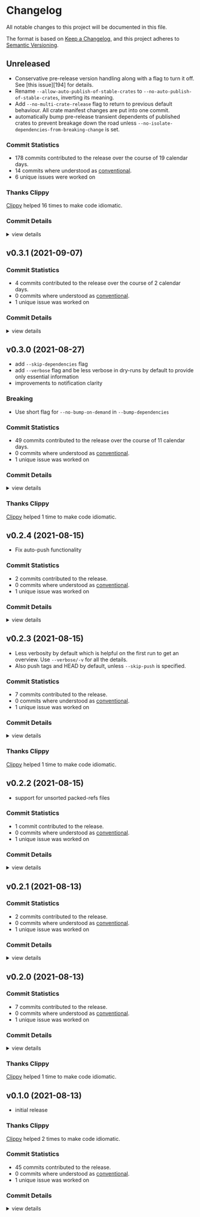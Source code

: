 # Changelog

All notable changes to this project will be documented in this file.

The format is based on [Keep a Changelog](https://keepachangelog.com/en/1.0.0/),
and this project adheres to [Semantic Versioning](https://semver.org/spec/v2.0.0.html).

## Unreleased

- Conservative pre-release version handling along with a flag to turn it off. See [this issue][194] for details.
- Rename `--allow-auto-publish-of-stable-crates` to `--no-auto-publish-of-stable-crates`, inverting its meaning.
- Add `--no-multi-crate-release` flag to return to previous default behaviour. All crate manifest changes are put into one commit.
- automatically bump pre-release transient dependents of published crates to prevent breakage down the road unless 
  `--no-isolate-dependencies-from-breaking-change` is set.

### Commit Statistics

<csr-read-only-do-not-edit/>

 - 178 commits contributed to the release over the course of 19 calendar days.
 - 14 commits where understood as [conventional](https://www.conventionalcommits.org).
 - 6 unique issues were worked on

### Thanks Clippy

<csr-read-only-do-not-edit/>

[Clippy](https://github.com/rust-lang/rust-clippy) helped 16 times to make code idiomatic. 

### Commit Details

<csr-read-only-do-not-edit/>

<details><summary>view details</summary>

 * **#192**
    - smart-release: assure the current package version is actually breaking (fb750b6)
    - smart-release: better verbosity handling when comparing to crates-index (f6f2d1b)
    - smart-release(feat): turn off safety bump with its own flag (a040f7d)
    - smart-release(refactor): (443f000)
 * **#197**
    - smart-release: improved safety bump log message (9b78c34)
    - smart-release: commit message reveals safety bumps (b1a3904)
    - smart-release: released crates only receive minor bumps… (ecf38b8)
    - smart-release(chore): update changelog (342b443)
    - smart-release(test): way more tests to nail current log output (0d30094)
    - smart-release: dependency upgrade works (a56bd7b)
    - smart-release: calculate new version of dependent (c50704a)
    - smart-release(fix): don't claim "conservative" updates for major version change (681d743)
    - smart-release: assure we can find non-sequential connections (798b650)
    - smart-release: all logic to calculate dependent version bumps (7ca029c)
    - smart-release: an algorithm to collect dependencies by 'growing' (73794a4)
    - smart-release: foundation for bumping versions (d1145d1)
 * **#198**
    - smart-release with --changelog-without option… (7db19a8)
    - changelog command learns the --without <section> option (1df3ad7)
    - Easy removal of statistical sections, by just removing them… (dce113d)
    - Rebuild all changelogs to assure properly ordered headlines (cfcaa66)
    - reorder headlines according to version ordering… (733d7f1)
    - Sort all commits by time, descending… (7c37a3d)
    - greatly reduce changelog size now that the traversal fix is applied (3924c03)
    - Use most relevant parent tree for change comparison… (6d02ac8)
    - Use hashmap based lookup for trees… (55d2d17)
    - refactor and improve path filtering to find relevant commits… (99db079)
    - The first headline level controls all the other ones (302b267)
    - adapt to git-hash refactor (d881734)
    - Fixup remaining changelogs… (0ac488a)
    - Generate changelogs with details (fd0f3bd)
    - Only use short hashes for logs, without detecting ambiguity for now (8d48d59)
    - boost allowed package sizes… (c1636e4)
    - Stable smart-release journey tests… (d5b3099)
    - Update all changelogs with details (0732699)
    - Put commit details to the end of generated segments (bef2e0e)
    - Use message commit id instead of body… (2746d93)
    - fix md formatting on github (f90f3ce)
    - create details headline based on log message (4eaab37)
    - Add details behind a fold, but… (3c711f4)
    - Use the notion of 'changes after merge' only to drive previews… (fb0e46b)
    - Update changelogs (b30db3b)
    - refactor (90c304e)
    - Also provide a duration in days for preparing a release as part of statistics (4d36844)
    - Fix tests (ff15c1b)
    - refactor (bcec911)
    - More commit statistics (29a01d6)
    - Basic commit statistics with round-trip, more actual information to come (83e2b2d)
    - refactor… (6edf196)
    - More robust parsing of read-only sections (252e84f)
    - treat clippy as generated statistical section… (96df84d)
    - Add new section type and write it out: clippy (37280cd)
    - introduce notion of essential sections in a changelog… (be891e2)
    - Preview changelog support for smart-release as well (b9e6de1)
    - Detect changes after merge; add flag for controlling changelog preview (6beb734)
    - A lot of logic to handle messaging around changelog generation and halting… (28f6e18)
    - Unconditional changelog creation in smart-release (48b5228)
    - rename --skip-* flags to --no-* for consistency (3c0a638)
    - fix windows tests by transforming line endings (e276d77)
    - Avoid adding newlines which make writing unstable (6b5c394)
    - Fix section headline level (9d6f263)
    - Write first version of changlogs thus far… (719b6bd)
    - Implement --write actually (69d36ff)
    - Parse more user generated section content, adapt existing changelogs to work correctly (2f43a54)
    - a test case showing that headlines are currently ignored, and links too (2a57b75)
    - don't try to run tests in binaries that have none… (d453fe5)
    - It's already getting there, even though a few parts are completely missing (ee4aa08)
    - only parse into 'unknown' catch all in special cases… (c0296c4)
    - first basic parsing of unknown parts as segments in sections (f265982)
    - quick and dirty switch to getting access to a range of parsed input… (f5902f2)
    - setup test for old method of parsing unknown text… (996c39d)
    - refactor tests: unit to integration level (4326322)
    - Don't add a date to unreleased versions (ba4d024)
    - Actually integrated generated changelog with existing ones… (aa095e2)
    - inform about 'bat's  absence (c82c5bc)
    - rename --no-bat to --no-preview… (1087dd8)
    - basic merging now works (6c6c200)
    - sketch for finding insertion points and merging sections (2a49033)
    - Sketch merging logic… (1932e2c)
    - prepare test for basic merging… (0a14ced)
    - nicer 'thanks clippy' message (4344216)
    - Show with simple example how the round-tripping works, neat (9510d9b)
    - collect unknown text so things don't get lost entirely… (60040c9)
    - parse back what we write out, perfectly… (5cab315)
    - fix journey test (3006e59)
    - Write new changelogs with bat if available (cca8e52)
    - Use `cargo diet` to reduce package size (cc5709e)
    - Write markdown changelog to lock file (400046e)
    - refactor (b05ce15)
    - Basic serialization of ChangeLog (205b569)
    - support for generated headers (bcc4323)
    - refactor (1ebb736)
    - Use 'to_*' when converting `easy::Object` to specific object kind (1cb41f8)
    - transform history segments into changelog parts (348b05c)
    - layout structure for ChangeLog generation from history items (40e9075)
    - more general commit history (39522ec)
    - Invert meaning of changelog's --dependencies flag… (51eb8cb)
    - rename --skip-dependencies to --no-dependencies… (77ed17c)
    - Remove strong-weak typing for conventional type (b71c579)
    - Fix panic related to incorrect handling of character boundaries (9e92cff)
    - Parse message fully (and own it) to allow markdown generation (b8107e5)
    - tests for conventional and unconventional description parsing (faade3f)
    - Make use of fixed git-conventional (b7b92b6)
    - update git-conventional dependency (2d369e8)
    - first test and sketch for stripping of additional title values (55b7fe8)
    - Basic message parsing, either conventional or not, without additions (b3b6a2d)
    - Sketch Message fields from which change logs can be built (b167d39)
    - Fix build (d0a956f)
    - More message parsing tests, now with legit failure… (625be8d)
    - Sketch data for parsed messages (32dd280)
    - smart-release: add git-conventional (0c355ed)
    - smart-release: consider nom for custom parsing, but… (5fc3326)
    - smart-release: refactor (17322fa)
    - smart-release: refactor (ac0696b)
    - smart-release: refactor (87ebacc)
    - smart-release: a seemingly slow version of path lookup, but… (41afad3)
    - smart-release: fast filter by single-component path (ae7def4)
    - smart-release: prepare for fast lookup of paths (fbf267e)
    - configure caches with env vars using `apply_environment()` (d422b9a)
    - refactor (e7c061b)
    - set package cache via RepositoryAccessExt (66292fd)
    - object-cache to allow for a speed boost… (06996e0)
    - smart-release: actually build the segment vec, without pruning for now (422701b)
    - smart-release: build commit history for later use in changelog generation (daec716)
    - smart-release: sketch history acquisition (debe009)
    - add 'Head::peeled()' method (56e39fa)
    - smart-release: some performance logging (1954b46)
    - smart-release: build ref lookup table (9062a47)
    - loose reference iteration with non-dir prefixes… (293bfc0)
    - Add 'references().all().peeled().'… (6502412)
    - smart-release: filter refs correctly, but… (2b4a615)
    - smart-release: find tag references by name… (72e1752)
    - git-ref(docs): improve changelog format (90e6128)
    - smart-release: sketch first step of info generation (ff894e5)
    - smart-release: changelog gets crates to work on (78d31d9)
    - smart-release: handle unborn heads (0e02831)
    - smart-release: fmt (d66c5ae)
    - smart-release: refactor (d4ffb4f)
    - smart-release: refactor (9fc15f9)
    - smart-release: refactor (9e430df)
    - smart-release: initial test for changelog (a33dd5d)
    - smart-release: very basic support for changelog command… (1a683a9)
    - smart-release: add 'cargo changelog' sub-command binary (3677b78)
    - smart-release(test): add changelog to most tests (cdf4199)
 * **#200**
    - parse issue numbers from description and clean it up (95c0a51)
 * **#67**
    - split data::output::count::objects into files (8fe4612)
 * **Uncategorized**
    - thanks clippy (738538c)
    - thanks clippy (b693e62)
    - thanks clippy (11bd4a3)
    - thanks clippy (b856da4)
    - thanks clippy (31498bb)
    - thanks clippy (c55f909)
    - thanks clippy (b200ee8)
    - thanks clippy (4b3407d)
    - thanks clippy (1dece2b)
    - thanks clippy (a89d08c)
    - Merge branch 'main' into changelog-generation (c956f33)
    - don't claim to change manifest version if it's the same one (11eebdc)
    - thanks clippy (68ea77d)
    - thanks clippy (7899ef1)
    - thanks clippy (2b55427)
    - thanks clippy (a554b9d)
    - Bump git-repository v0.10.0 (5a10dde)
    - thanks clippy (d15fded)
    - [repository #164] fix build (1db5542)
    - Release git-repository v0.9.1 (262c122)
    - [smart-release] auto-detect changes in production crates as well (24bc1bd)
    - [smart-release #195] update test output to match CI… (f864386)
    - [smart-release #195] better error for untracked files. (f5266f9)
    - [smart-release #195] assure dependent packages are not packages to be published (6792ebc)
    - [smart-release #195] refactor (f354b61)
    - [smart-release #195] refactor (968b6e1)
    - [smart-release #195] don't tout changes that aren't really there… (5931012)
    - [smart-release #195] another test to validate log output (6148ebf)
    - [smart-release #195] a test that in theory should trigger the desired behaviour (fd50208)
    - [smart-release #194] basic journey test setup (d5d90a6)
    - thanks clippy (8fedb68)
    - [smart-release #194] conservative pre-release version updates (f23442d)
    - Bump git-repository v0.9.0 (b797fc1)
</details>

## v0.3.1 (2021-09-07)

### Commit Statistics

<csr-read-only-do-not-edit/>

 - 4 commits contributed to the release over the course of 2 calendar days.
 - 0 commits where understood as [conventional](https://www.conventionalcommits.org).
 - 1 unique issue was worked on

### Commit Details

<csr-read-only-do-not-edit/>

<details><summary>view details</summary>

 * **Uncategorized**
    - Release cargo-smart-release v0.3.1 (1bcea9a)
    - [repository #190] refactor (e7188e0)
    - [repository #190] fix build (f5e118c)
    - [repository #190] a major step forward with `head()` access (43ac4f5)
</details>

## v0.3.0 (2021-08-27)

- add `--skip-dependencies` flag
- add `--verbose` flag and be less verbose in dry-runs by default to provide only essential information
- improvements to notification clarity

### Breaking

- Use short flag for `--no-bump-on-demand` in `--bump-dependencies`

### Commit Statistics

<csr-read-only-do-not-edit/>

 - 49 commits contributed to the release over the course of 11 calendar days.
 - 0 commits where understood as [conventional](https://www.conventionalcommits.org).
 - 1 unique issue was worked on

### Commit Details

<csr-read-only-do-not-edit/>

<details><summary>view details</summary>

 * **Uncategorized**
    - Release cargo-smart-release v0.3.0 (82f0cec)
    - [smart-release #174] add asciinema recording of failed release (6668527)
    - [smart-release #174] prepare changelog (0d9a2b8)
    - Bump git-repository v0.8.0 (cdb45ff)
    - [smart-release] Adjust commit message depending on whether we are skipping the publish… (c190c6b)
    - [object #177] migrate immutable::tree to crate::tree (fa5cd06)
    - Merge pull request #172 from mellowagain/main (61aebbf)
    - [ref #175] make 'mutable' module private (a80dbcf)
    - Release git-lock v1.0.0 (f38f72c)
    - [stability #171] git-ref is now ST1 and available through git-repository (50154cd)
    - [smart-release #171] Try to avoid unstable git-repository features… (c8f325b)
    - Merge branch 'main' into stability (11bae43)
    - [stability #171] Don't provide access to less stable crates in `Respository` (e4c5b58)
    - [stability #171] Don't leak unstable plumbing crates in git-repository… (71eb30f)
    - [stability #171] finish tier description… (4fe1259)
    - Merge branch 'main' into 162-repo-design-sketch (e63b634)
    - [ref #165] refactor (66624c3)
    - [repository #165] refactor (1547d0b)
    - [repository #165] refactor; fine grained allow(missing_docs)… (aa0511f)
    - [repository #165] prepare for writing light docs for Easy (f8834c9)
    - [repository #165] refactor (3a0160e)
    - [repository #165] a sample of a simpler way to create a tag (fb8f584)
    - [smart-release #165] Use generic edit-reference functionality (be3e57f)
    - [repository #165] refactor (00ec15d)
    - [repository #165] offer panicking type conversions for objects (f802f8c)
    - [repository #165] try a more common naming convention for fallbile things… (fc70393)
    - [smart-release #162] use TreeRef capabilities to lookup path (51d1943)
    - [repository #162] finally let smart-release use the correct abstraction for peeling (ba243a3)
    - [repository #162] Add id field to ObjectRef… (f5ba98e)
    - [repository #162] experiment with finding objects… (312a692)
    - [repository #162] Cannot ever store a RefCell Ref in an object… (5c17199)
    - [repository #162] experiemnt with optionally keeping data in Object (b8a8e08)
    - [smart-release #162] Fix short flags (08f3418)
    - [smart-release #162] don't throw away work… (b43b780)
    - [smart-release #162] refactor (7f2421b)
    - [smart-release #162] peeling objects to a certain target kind… (5785136)
    - [smart-release #162] a single import path for ReferenceExt (7060797)
    - [smart-release #162] replace reference peeling with git_easy (7cfd5f9)
    - [smart-release #162] smart-release uses Easy repository in 'plumbing' mode (4fb672a)
    - [smart-release #164] improve handling of empty commits (bd93fcb)
    - [smart-release #164] Make it easier to change a single crate's version only (38d28ce)
    - [smart-release #162] only warn if there is working tree modifications in dry-run mode… (f8ce62f)
    - [smart-release #162] clearer messages (aa7417f)
    - thanks clippy (45c5c3c)
    - [smart-release #162] top-level crate uses version-only tag (85e5b1a)
    - [smart-release #162] FAIL: single-crate workspaces use version-only tags (c5947c4)
    - [smart-release] better --verbosity handling (8cccb11)
    - [smart-release] properly obtain top-level crate name using manifest (d74b32e)
    - Apply nightly rustfmt rules. (5e0edba)
</details>

### Thanks Clippy

<csr-read-only-do-not-edit/>

[Clippy](https://github.com/rust-lang/rust-clippy) helped 1 time to make code idiomatic. 

## v0.2.4 (2021-08-15)

- Fix auto-push functionality

### Commit Statistics

<csr-read-only-do-not-edit/>

 - 2 commits contributed to the release.
 - 0 commits where understood as [conventional](https://www.conventionalcommits.org).
 - 1 unique issue was worked on

### Commit Details

<csr-read-only-do-not-edit/>

<details><summary>view details</summary>

 * **Uncategorized**
    - Release cargo-smart-release v0.2.4 (19f21a4)
    - [smart-release #160] fix auto-push issue (73051d3)
</details>

## v0.2.3 (2021-08-15)

- Less verbosity by default which is helpful on the first run to get an overview. Use `--verbose/-v` for all the details.
- Also push tags and HEAD by default, unless `--skip-push` is specified.

### Commit Statistics

<csr-read-only-do-not-edit/>

 - 7 commits contributed to the release.
 - 0 commits where understood as [conventional](https://www.conventionalcommits.org).
 - 1 unique issue was worked on

### Commit Details

<csr-read-only-do-not-edit/>

<details><summary>view details</summary>

 * **Uncategorized**
    - Release cargo-smart-release v0.2.3 (f50bac8)
    - [smart-release #160] update chnagelog (7c4ff64)
    - [smart-release #160] Add the --skip-push flag… (6ebfc85)
    - [smart-release #160] Push after creating a single tag (6add57f)
    - [smart-release #160] a seemingly nice '--verbose' mode… (bf55679)
    - thanks clippy (bc7c9a8)
    - [smart-release #160] avoid trying to use an empty path when detecting changes… (836324e)
</details>

### Thanks Clippy

<csr-read-only-do-not-edit/>

[Clippy](https://github.com/rust-lang/rust-clippy) helped 1 time to make code idiomatic. 

## v0.2.2 (2021-08-15)

- support for unsorted packed-refs files

### Commit Statistics

<csr-read-only-do-not-edit/>

 - 1 commit contributed to the release.
 - 0 commits where understood as [conventional](https://www.conventionalcommits.org).
 - 1 unique issue was worked on

### Commit Details

<csr-read-only-do-not-edit/>

<details><summary>view details</summary>

 * **Uncategorized**
    - Release cargo-smart-release v0.2.2 (f73c729)
</details>

## v0.2.1 (2021-08-13)

### Commit Statistics

<csr-read-only-do-not-edit/>

 - 2 commits contributed to the release.
 - 0 commits where understood as [conventional](https://www.conventionalcommits.org).
 - 1 unique issue was worked on

### Commit Details

<csr-read-only-do-not-edit/>

<details><summary>view details</summary>

 * **Uncategorized**
    - Release cargo-smart-release v0.2.1 (a3c45de)
    - [smart-release #155] Another note (5feb437)
</details>

## v0.2.0 (2021-08-13)

### Commit Statistics

<csr-read-only-do-not-edit/>

 - 7 commits contributed to the release.
 - 0 commits where understood as [conventional](https://www.conventionalcommits.org).
 - 1 unique issue was worked on

### Commit Details

<csr-read-only-do-not-edit/>

<details><summary>view details</summary>

 * **Uncategorized**
    - [smart-release #155] how to increase version numbers (0bad7b7)
    - Release cargo-smart-release v0.2.0 (b95d7ed)
    - [smart-release #155] keep dependency versions by default (4f53287)
    - [smart-release #155] fix bug :D (3d2a044)
    - [smart-release #155] workflow notes and inversion of flag for comfort (1ffb66c)
    - thanks clippy (c50bd73)
    - [smart-release #155] inform about latest features (133e43a)
</details>

### Thanks Clippy

<csr-read-only-do-not-edit/>

[Clippy](https://github.com/rust-lang/rust-clippy) helped 1 time to make code idiomatic. 

## v0.1.0 (2021-08-13)

- initial release
### Thanks Clippy

<csr-read-only-do-not-edit/>

[Clippy](https://github.com/rust-lang/rust-clippy) helped 2 times to make code idiomatic. 

### Commit Statistics

<csr-read-only-do-not-edit/>

 - 45 commits contributed to the release.
 - 0 commits where understood as [conventional](https://www.conventionalcommits.org).
 - 1 unique issue was worked on

### Commit Details

<csr-read-only-do-not-edit/>

<details><summary>view details</summary>

 * **Uncategorized**
    - [smart-release #155] refactor (21192b8)
    - [smart-release #155] prepare release (4684557)
    - [smart-release #155] even smarter bumping (1f38680)
    - [smart-release #155] --bump-dependencies only (19d87a6)
    - [smart-release #155] incorporate crates-index for additional version check (08bd13d)
    - [smart-release #155] prepare for crates-index; refactor (498b6cc)
    - [smart-release #155] make it an actual depth-first traversal :D (b05a21f)
    - [smart-release #155] sanity check for dry-run/no-dry-run-cargo-publish (2fa7b0b)
    - [smart-release #155] update README, add changelog (b5dd553)
    - thanks clippy (7709ca0)
    - [smart-release #155] graceful handling of unspecified crate to publish (e65b657)
    - [smart-release #155] rely only on cargo metadata for root paths (217dafb)
    - [smart-release #155] also ignore provided crate names if they didn't change (2110a8c)
    - [smart-release #155] gracefully fail when encountering unknown comparators (bee367b)
    - [smart-release #155] don't set versions if the new ones match (dd0f428)
    - [smart-release #155] refactor (07dc6d8)
    - [smart-release #155] remove dia-semver (07f84c7)
    - [smart-release #155] don't set versions where there are none when fixing manifests (a1cc79f)
    - [smart-release #155] also find renamed dependencies when updating versions (06bc6a9)
    - [smart-release #155] a note (a726225)
    - [smart-release #155] invert meaning of cargo-publish dryrun flag (cc57eb8)
    - [smart-release #155] allow dry-running cargo publish, too… (15e611e)
    - [smart-release #155] allow dry-running cargo-publish, too (a3add55)
    - [smart-release #155] Flag to auto-publish dependent stable crates as well (bded12f)
    - [smart-release #155] don't auto-add stable crates but suggest to do something about it (d1dca70)
    - [smart-release #155] refactor (8e78e77)
    - thanks clippy (507cb94)
    - [smart-release #155] refactor (fb1fb57)
    - [smart-release #155] don't rely on cargo resolution order for cyclic case/publish groups (7c97fa4)
    - [smart-release #155] avoid using cargo resolution order (4b7d9d1)
    - [smart-release #155] properly handle multi-crate dependencies (if there is no cycle) (e8838a9)
    - [smart-release #155] trust our own resolution order more… (a977925)
    - [smart-release #155] refactor (0841088)
    - [smart-release #155] don't check cycles on dependencies without version (9eeaa2f)
    - [smart-release #155] refactor (3f887a7)
    - [smart-release #155] refactor (680675b)
    - [smart-release #155] refactor (20a3aef)
    - remove dev-dependency cycles by removing their version (c40faca)
    - [smart-release #155] prepare release (1330dff)
    - [smart-release #155] cargo compatibility (d432a8e)
    - [smart-release #155] add readme (86252eb)
    - [smart-release #155] --skip-tag flag (469de34)
    - [smart-release #155] --bump option (552d244)
    - [smart-release #155] remove subcommands (9f82828)
    - [smart-release #155] rename from 'utils' (a9e6fcc)
</details>

